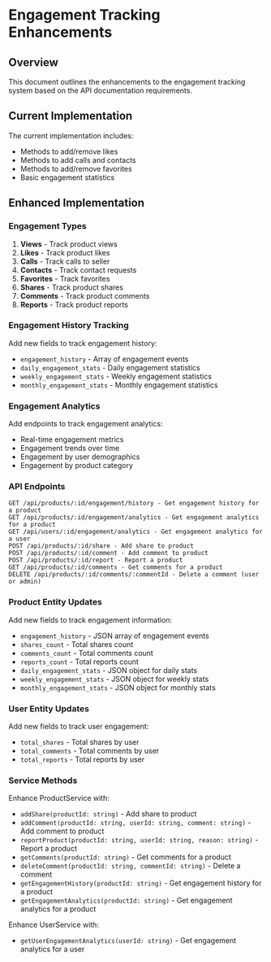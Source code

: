 # Engagement Tracking Enhancements

## Overview
This document outlines the enhancements to the engagement tracking system based on the API documentation requirements.

## Current Implementation
The current implementation includes:
- Methods to add/remove likes
- Methods to add calls and contacts
- Methods to add/remove favorites
- Basic engagement statistics

## Enhanced Implementation

### Engagement Types
1. **Views** - Track product views
2. **Likes** - Track product likes
3. **Calls** - Track calls to seller
4. **Contacts** - Track contact requests
5. **Favorites** - Track favorites
6. **Shares** - Track product shares
7. **Comments** - Track product comments
8. **Reports** - Track product reports

### Engagement History Tracking
Add new fields to track engagement history:
- `engagement_history` - Array of engagement events
- `daily_engagement_stats` - Daily engagement statistics
- `weekly_engagement_stats` - Weekly engagement statistics
- `monthly_engagement_stats` - Monthly engagement statistics

### Engagement Analytics
Add endpoints to track engagement analytics:
- Real-time engagement metrics
- Engagement trends over time
- Engagement by user demographics
- Engagement by product category

### API Endpoints
```
GET /api/products/:id/engagement/history - Get engagement history for a product
GET /api/products/:id/engagement/analytics - Get engagement analytics for a product
GET /api/users/:id/engagement/analytics - Get engagement analytics for a user
POST /api/products/:id/share - Add share to product
POST /api/products/:id/comment - Add comment to product
POST /api/products/:id/report - Report a product
GET /api/products/:id/comments - Get comments for a product
DELETE /api/products/:id/comments/:commentId - Delete a comment (user or admin)
```

### Product Entity Updates
Add new fields to track engagement information:
- `engagement_history` - JSON array of engagement events
- `shares_count` - Total shares count
- `comments_count` - Total comments count
- `reports_count` - Total reports count
- `daily_engagement_stats` - JSON object for daily stats
- `weekly_engagement_stats` - JSON object for weekly stats
- `monthly_engagement_stats` - JSON object for monthly stats

### User Entity Updates
Add new fields to track user engagement:
- `total_shares` - Total shares by user
- `total_comments` - Total comments by user
- `total_reports` - Total reports by user

### Service Methods
Enhance ProductService with:
- `addShare(productId: string)` - Add share to product
- `addComment(productId: string, userId: string, comment: string)` - Add comment to product
- `reportProduct(productId: string, userId: string, reason: string)` - Report a product
- `getComments(productId: string)` - Get comments for a product
- `deleteComment(productId: string, commentId: string)` - Delete a comment
- `getEngagementHistory(productId: string)` - Get engagement history for a product
- `getEngagementAnalytics(productId: string)` - Get engagement analytics for a product

Enhance UserService with:
- `getUserEngagementAnalytics(userId: string)` - Get engagement analytics for a user
